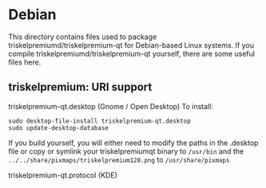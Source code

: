 
Debian
====================
This directory contains files used to package triskelpremiumd/triskelpremium-qt
for Debian-based Linux systems. If you compile triskelpremiumd/triskelpremium-qt yourself, there are some useful files here.

## triskelpremium: URI support ##


triskelpremium-qt.desktop  (Gnome / Open Desktop)
To install:

	sudo desktop-file-install triskelpremium-qt.desktop
	sudo update-desktop-database

If you build yourself, you will either need to modify the paths in
the .desktop file or copy or symlink your triskelpremiumqt binary to `/usr/bin`
and the `../../share/pixmaps/triskelpremium128.png` to `/usr/share/pixmaps`

triskelpremium-qt.protocol (KDE)


